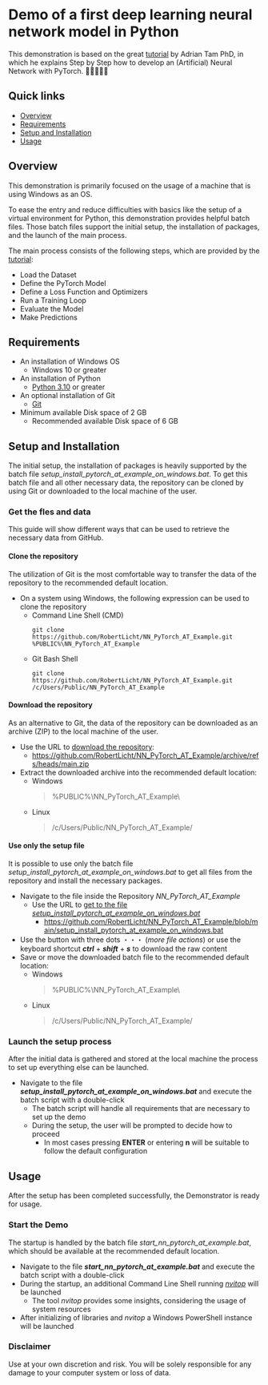 # Demo of a first deep learning neural network model in Python
This demonstration is based on the great [tutorial](https://machinelearningmastery.com/develop-your-first-neural-network-with-pytorch-step-by-step/) by Adrian Tam PhD, in which he explains Step by Step how to develop an (Artificial) Neural Network with PyTorch. 🤖🧠🇦🇮👾

## Quick links
* [Overview](#overview)
* [Requirements](#requirements)
* [Setup and Installation](#setup-and-installation)
* [Usage](#usage)

## Overview
This demonstration is primarily focused on the usage of a machine that is using Windows as an OS.

To ease the entry and reduce difficulties with basics like the setup of a virtual environment for Python, this demonstration provides helpful batch files. Those batch files support the initial setup, the installation of packages, and the launch of the main process.

The main process consists of the following steps, which are provided by the [tutorial](https://machinelearningmastery.com/develop-your-first-neural-network-with-pytorch-step-by-step/):
* Load the Dataset
* Define the PyTorch Model
* Define a Loss Function and Optimizers
* Run a Training Loop
* Evaluate the Model
* Make Predictions

## Requirements
* An installation of Windows OS
    * Windows 10 or greater
* An installation of Python
    * [Python 3.10](https://www.python.org/downloads/release/python-3100/) or greater
* An optional installation of Git
    * [Git](https://git-scm.com/downloads)
* Minimum available Disk space of 2 GB
    * Recommended available Disk space of 6 GB

## Setup and Installation
The initial setup, the installation of packages is heavily supported by the batch file _setup_install_pytorch_at_example_on_windows.bat_.
To get this batch file and all other necessary data, the repository can be cloned by using Git or downloaded to the local machine of the user.

### Get the fles and data
This guide will show different ways that can be used to retrieve the necessary data from GitHub.

#### Clone the repository
The utilization of Git is the most comfortable way to transfer the data of the repository to the recommended default location.
* On a system using Windows, the following expression can be used to clone the repository
    * Command Line Shell (CMD)
        ```
        git clone https://github.com/RobertLicht/NN_PyTorch_AT_Example.git %PUBLIC%\NN_PyTorch_AT_Example
        ```
    * Git Bash Shell
        ```
        git clone https://github.com/RobertLicht/NN_PyTorch_AT_Example.git /c/Users/Public/NN_PyTorch_AT_Example
        ```

#### Download the repository
As an alternative to Git, the data of the repository can be downloaded as an archive (ZIP) to the local machine of the user.
* Use the URL to [download the repository](https://github.com/RobertLicht/NN_PyTorch_AT_Example/archive/refs/heads/main.zip):
    * https://github.com/RobertLicht/NN_PyTorch_AT_Example/archive/refs/heads/main.zip
* Extract the downloaded archive into the recommended default location:
    * Windows
        > %PUBLIC%\NN_PyTorch_AT_Example\
    * Linux
        > /c/Users/Public/NN_PyTorch_AT_Example/

#### Use only the setup file
It is possible to use only the batch file _setup_install_pytorch_at_example_on_windows.bat_ to get all files from the repository and install the necessary packages.
* Navigate to the file inside the Repository _NN_PyTorch_AT_Example_
    * Use the URL to [get to the file _setup_install_pytorch_at_example_on_windows.bat_](https://github.com/RobertLicht/NN_PyTorch_AT_Example/blob/main/setup_install_pytorch_at_example_on_windows.bat)
        *  https://github.com/RobertLicht/NN_PyTorch_AT_Example/blob/main/setup_install_pytorch_at_example_on_windows.bat
* Use the button with three dots ・・・ (_more file actions_) or use the keyboard shortcut **_ctrl_** + **_shift_** + **_s_** to download the raw content
* Save or move the downloaded batch file to the recommended default location:
    * Windows
        > %PUBLIC%\NN_PyTorch_AT_Example\
    * Linux
        > /c/Users/Public/NN_PyTorch_AT_Example/

### Launch the setup process
After the initial data is gathered and stored at the local machine the process to set up everything else can be launched.
* Navigate to the file **_setup_install_pytorch_at_example_on_windows.bat_** and execute the batch script with a double-click
    * The batch script will handle all requirements that are necessary to set up the demo
    * During the setup, the user will be prompted to decide how to proceed
        * In most cases pressing **ENTER** or entering **n** will be suitable to follow the default configuration

## Usage
After the setup has been completed successfully, the Demonstrator is ready for usage.

### Start the Demo
The startup is handled by the batch file _start_nn_pytorch_at_example.bat_, which should be available at the recommended default location.
* Navigate to the file **_start_nn_pytorch_at_example.bat_** and execute the batch script with a double-click
* During the startup, an additional Command Line Shell running [_nvitop_](https://github.com/XuehaiPan/nvitop/tree/main) will be launched
    * The tool _nvitop_ provides some insights, considering the usage of system resources
* After initializing of libraries and _nvitop_ a Windows PowerShell instance will be launched

### Disclaimer
Use at your own discretion and risk. You will be solely responsible for any damage to your computer system or loss of data.